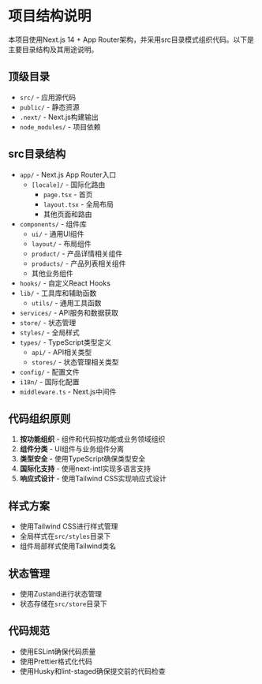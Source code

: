 # 项目结构说明

本项目使用Next.js 14 + App Router架构，并采用src目录模式组织代码。以下是主要目录结构及其用途说明。

## 顶级目录

- `src/` - 应用源代码
- `public/` - 静态资源
- `.next/` - Next.js构建输出
- `node_modules/` - 项目依赖

## src目录结构

- `app/` - Next.js App Router入口
  - `[locale]/` - 国际化路由
    - `page.tsx` - 首页
    - `layout.tsx` - 全局布局
    - 其他页面和路由
- `components/` - 组件库
  - `ui/` - 通用UI组件
  - `layout/` - 布局组件
  - `product/` - 产品详情相关组件
  - `products/` - 产品列表相关组件
  - 其他业务组件
- `hooks/` - 自定义React Hooks
- `lib/` - 工具库和辅助函数
  - `utils/` - 通用工具函数
- `services/` - API服务和数据获取
- `store/` - 状态管理
- `styles/` - 全局样式
- `types/` - TypeScript类型定义
  - `api/` - API相关类型
  - `stores/` - 状态管理相关类型
- `config/` - 配置文件
- `i18n/` - 国际化配置
- `middleware.ts` - Next.js中间件

## 代码组织原则

1. **按功能组织** - 组件和代码按功能或业务领域组织
2. **组件分类** - UI组件与业务组件分离
3. **类型安全** - 使用TypeScript确保类型安全
4. **国际化支持** - 使用next-intl实现多语言支持
5. **响应式设计** - 使用Tailwind CSS实现响应式设计

## 样式方案

- 使用Tailwind CSS进行样式管理
- 全局样式在`src/styles`目录下
- 组件局部样式使用Tailwind类名

## 状态管理

- 使用Zustand进行状态管理
- 状态存储在`src/store`目录下

## 代码规范

- 使用ESLint确保代码质量
- 使用Prettier格式化代码
- 使用Husky和lint-staged确保提交前的代码检查
